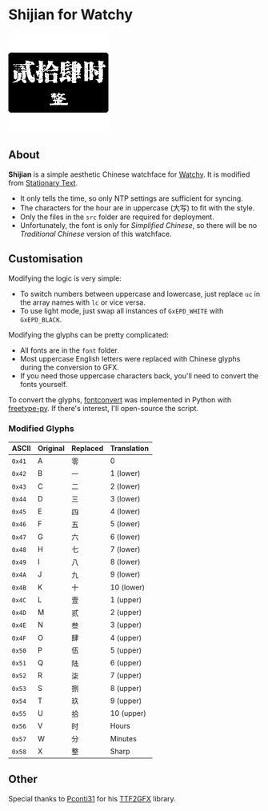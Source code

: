 # Shijian for Watchy

![Shijian screenshot](/screenshot/Shijian.gif?raw=true)

## About
**Shijian** is a simple aesthetic Chinese watchface for [Watchy](https://watchy.sqfmi.com/). It is modified from [Stationary Text](https://github.com/BraininaBowl/Stationary-Text-for-Watchy).

* It only tells the time, so only NTP settings are sufficient for syncing.
* The characters for the hour are in uppercase (大写) to fit with the style.
* Only the files in the `src` folder are required for deployment.
* Unfortunately, the font is only for *Simplified Chinese*, so there will be no *Traditional Chinese* version of this watchface.

## Customisation
Modifying the logic is very simple:
* To switch numbers between uppercase and lowercase, just replace `uc` in the array names with `lc` or vice versa.
* To use light mode, just swap all instances of `GxEPD_WHITE` with `GxEPD_BLACK`.

Modifying the glyphs can be pretty complicated:
* All fonts are in the `font` folder.
* Most uppercase English letters were replaced with Chinese glyphs during the conversion to GFX.
* If you need those uppercase characters back, you'll need to convert the fonts yourself.

To convert the glyphs, [fontconvert](https://github.com/adafruit/Adafruit-GFX-Library/tree/master/fontconvert) was implemented in Python with [freetype-py](https://pypi.org/project/freetype-py/). If there's interest, I'll open-source the script.

### Modified Glyphs
| ASCII | Original | Replaced | Translation |
| - | - | - | - |
| `0x41` | A | 零 | 0 |
| `0x42` | B | 一 | 1 (lower) |
| `0x43` | C | 二 | 2 (lower) |
| `0x44` | D | 三 | 3 (lower) |
| `0x45` | E | 四 | 4 (lower) |
| `0x46` | F | 五 | 5 (lower) |
| `0x47` | G | 六 | 6 (lower) |
| `0x48` | H | 七 | 7 (lower) |
| `0x49` | I | 八 | 8 (lower) |
| `0x4A` | J | 九 | 9 (lower) |
| `0x4B` | K | 十 | 10 (lower) |
| `0x4C` | L | 壹 | 1 (upper) |
| `0x4D` | M | 贰 | 2 (upper) |
| `0x4E` | N | 叁 | 3 (upper) |
| `0x4F` | O | 肆 | 4 (upper) |
| `0x50` | P | 伍 | 5 (upper) |
| `0x51` | Q | 陆 | 6 (upper) |
| `0x52` | R | 柒 | 7 (upper) |
| `0x53` | S | 捌 | 8 (upper) |
| `0x54` | T | 玖 | 9 (upper) |
| `0x55` | U | 拾 | 10 (upper) |
| `0x56` | V | 时 | Hours |
| `0x57` | W | 分 | Minutes |
| `0x58` | X | 整 | Sharp |

## Other
Special thanks to [Pconti31](https://github.com/Pconti31) for his [TTF2GFX](https://github.com/Pconti31/TTF2GFX) library.
